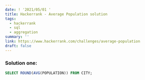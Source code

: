 ```yaml
---
date: ! '2021/05/01 '
title: Hackerrank - Average Population solution
tags:
  - hackerrank
  - sql
  - aggregation
summary: ''
link: https://www.hackerrank.com/challenges/average-population
draft: false
---
```


### Solution one:

```sql
SELECT ROUND(AVG(POPULATION)) FROM CITY;
```
